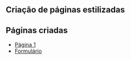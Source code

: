 ## Criação de páginas estilizadas

## Páginas criadas

- [Página 1](/HTML-CSS/aula%2022/exemplo/pagina1.html)
- [Formulário](/HTML-CSS/aula%2022/formulario/formulario.html)
